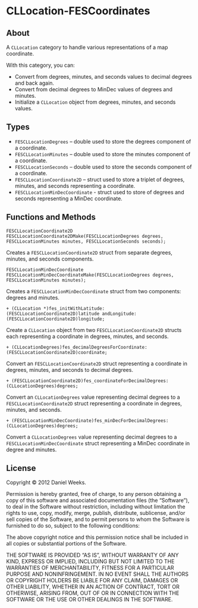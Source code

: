 CLLocation-FESCoordinates
=========================

## About

A `CLLocation` category to handle various representations of a map coordinate.

With this category, you can:

* Convert from degrees, minutes, and seconds values to decimal degrees and back again.
* Convert from decimal degrees to MinDec values of degrees and minutes.
* Initialize a `CLLocation` object from degrees, minutes, and seconds values.

## Types

* `FESCLLocationDegrees` – double used to store the degrees component of a coordinate.
* `FESCLLocationMinutes` – double used to store the minutes component of a coordinate.
* `FESCLLocationSeconds` – double used to store the seconds component of a coordinate.
* `FESCLLocationCoordinate2D` – struct used to store a triplet of degrees, minutes, and seconds representing a coordinate.
* `FESCLLocationMinDecCoordinate` - struct used to store of degrees and seconds representing a MinDec coordinate.

## Functions and Methods

`FESCLLocationCoordinate2D FESCLLocationCoordinate2DMake(FESCLLocationDegrees degrees, FESCLLocationMinutes minutes, FESCLLocationSeconds seconds);`

Creates a `FESCLLocationCoordinate2D` struct from separate degrees, minutes, and seconds components.

`FESCLLocationMinDecCoordinate FESCLLocationMinDecCoordinateMake(FESCLLocationDegrees degrees, FESCLLocationMinutes minutes);`

Creates a `FESCLLocationMinDecCoordinate` struct from two components: degrees and minutes.

`+ (CLLocation *)fes_initWithLatitude:(FESCLLocationCoordinate2D)latitude
                        andLongitude:(FESCLLocationCoordinate2D)longitude;`

Create a `CLLocation` object from two `FESCLLocationCoordinate2D` structs each representing a coordinate in degrees, minutes, and seconds.

`+ (CLLocationDegrees)fes_decimalDegreesForCoordinate:(FESCLLocationCoordinate2D)coordinate;`

Convert an `FESCLLocationCoordinate2D` struct representing a coordinate in degrees, minutes, and seconds to decimal degrees.

`+ (FESCLLocationCoordinate2D)fes_coordinateForDecimalDegrees:(CLLocationDegrees)degrees;`

Convert an `CLLocationDegrees` value representing decimal degrees to a `FESCLLocationCoordinate2D` struct representing a coordinate in degrees, minutes, and seconds.

`+ (FESCLLocationMinDecCoordinate)fes_minDecForDecimalDegrees:(CLLocationDegrees)degrees;`

Convert a `CLLocationDegrees` value representing decimal degrees to a `FESCLLocationMinDecCoordinate` struct representing a MinDec coordinate in degree and minutes.

## License

Copyright © 2012 Daniel Weeks.

Permission is hereby granted, free of charge, to any person obtaining a copy of this software and associated documentation files (the “Software”), to deal in the Software without restriction, including without limitation the rights to use, copy, modify, merge, publish, distribute, sublicense, and/or sell copies of the Software, and to permit persons to whom the Software is furnished to do so, subject to the following conditions:

The above copyright notice and this permission notice shall be included in all copies or substantial portions of the Software.

THE SOFTWARE IS PROVIDED “AS IS”, WITHOUT WARRANTY OF ANY KIND, EXPRESS OR IMPLIED, INCLUDING BUT NOT LIMITED TO THE WARRANTIES OF MERCHANTABILITY, FITNESS FOR A PARTICULAR PURPOSE AND NONINFRINGEMENT. IN NO EVENT SHALL THE AUTHORS OR COPYRIGHT HOLDERS BE LIABLE FOR ANY CLAIM, DAMAGES OR OTHER LIABILITY, WHETHER IN AN ACTION OF CONTRACT, TORT OR OTHERWISE, ARISING FROM, OUT OF OR IN CONNECTION WITH THE SOFTWARE OR THE USE OR OTHER DEALINGS IN THE SOFTWARE.


